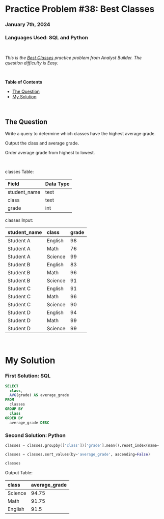 # **Practice Problem #38: Best Classes**
### January 7th, 2024
### Languages Used: SQL and Python

<br>

*This is the [Best Classes](https://www.analystbuilder.com/questions/best-classes-EJhxO) practice problem from Analyst Builder. The question difficulty is Easy.*

<br>

**Table of Contents**

-   [The Question](#the-question)
-   [My Solution](#my-solution)
  
<br>

## The Question

Write a query to determine which classes have the highest average grade.

Output the class and average grade.

Order average grade from highest to lowest.

<br>

classes Table:

| Field        | Data Type |
| :----------- | :-------- |
| student_name | text      |
| class        | text      |
| grade        | int       |

classes Input:

| student_name | class   | grade |
| :----------- | :------ | :---- |
| Student A    | English | 98    |
| Student A    | Math    | 76    |
| Student A    | Science | 99    |
| Student B    | English | 83    |
| Student B    | Math    | 96    |
| Student B    | Science | 91    |
| Student C    | English | 91    |
| Student C    | Math    | 96    |
| Student C    | Science | 90    |
| Student D    | English | 94    |
| Student D    | Math    | 99    |
| Student D    | Science | 99    |

<br>

# My Solution

### First Solution: SQL

``` SQL
SELECT 
  class,
  AVG(grade) AS average_grade
FROM 
  classes
GROUP BY
  class
ORDER BY
  average_grade DESC
```

### Second Solution: Python

``` Python
classes = classes.groupby(['class'])['grade'].mean().reset_index(name='average_grade')

classes = classes.sort_values(by='average_grade', ascending=False)

classes
```

Output Table:

| class   | average_grade |
| :------ | :------------ |
| Science | 94.75         |
| Math    | 91.75         |
| English | 91.5          |
